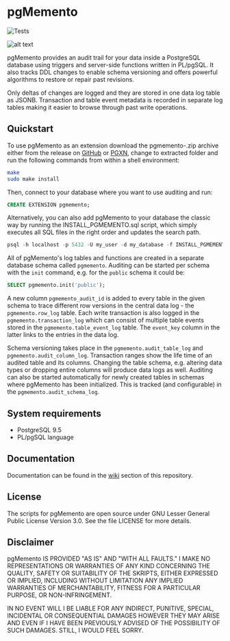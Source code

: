 # pgMemento

![Tests](https://github.com/pgMemento/pgMemento/workflows/pgmemento-tests/badge.svg)

![alt text](https://github.com/pgMemento/pgMemento/blob/master/material/pgmemento_logo.png "pgMemento Logo")

pgMemento provides an audit trail for your data inside a PostgreSQL
database using triggers and server-side functions written in PL/pgSQL.
It also tracks DDL changes to enable schema versioning and offers
powerful algorithms to restore or repair past revisions.

Only deltas of changes are logged and they are stored in one data log
table as JSONB. Transaction and table event metadata is recorded in
separate log tables making it easier to browse through past write
operations.

## Quickstart

To use pgMemento as an extension download the pgmemento-<release-version>.zip
archive either from the release on [GitHub](https://github.com/pgMemento/pgMemento/releases)
or [PGXN](https://pgxn.org/dist/pgmemento/), change to extracted folder
and run the following commands from within a shell environment:

```bash
make
sudo make install
```

Then, connect to your database where you want to use auditing and run:

```sql
CREATE EXTENSION pgmemento;
```

Alternatively, you can also add pgMemento to your database the classic
way by running the INSTALL_PGMEMENTO.sql script, which simply executes
all SQL files in the right order and updates the search path.

```sql
psql -h localhost -p 5432 -U my_user -d my_database -f INSTALL_PGMEMENTO.sql
```

All of pgMemento's log tables and functions are created in a separate
database schema called `pgmemento`. Auditing can be started per schema
with the `init` command, e.g. for the `public` schema it could be:

```sql
SELECT pgmemento.init('public');
```

A new column `pgmemento_audit_id` is added to every table in the given
schema to trace different row versions in the central data log - the
`pgmemento.row_log` table. Each write transaction is also logged in the
`pgmemento.transaction_log` which can consist of multiple table events
stored in the `pgmemento.table_event_log` table. The `event_key` column
in the latter links to the entries in the data log.

Schema versioning takes place in the `pgmemento.audit_table_log` and
`pgmemento.audit_column_log`. Transaction ranges show the life time of
an audited table and its columns. Changing the table schema, e.g.
altering data types or dropping entire columns will produce data logs as
well. Auditing can also be started automatically for newly created
tables in schemas where pgMemento has been initialized. This is tracked
(and configurable) in the `pgmemento.audit_schema_log`.

## System requirements

* PostgreSQL 9.5
* PL/pgSQL language

## Documentation

Documentation can be found in the [wiki](https://github.com/pgMemento/pgMemento/wiki/Home) section of this repository.

## License

The scripts for pgMemento are open source under GNU Lesser General
Public License Version 3.0. See the file LICENSE for more details.

## Disclaimer

pgMemento IS PROVIDED "AS IS" AND "WITH ALL FAULTS."
I MAKE NO REPRESENTATIONS OR WARRANTIES OF ANY KIND CONCERNING THE
QUALITY, SAFETY OR SUITABILITY OF THE SKRIPTS, EITHER EXPRESSED OR
IMPLIED, INCLUDING WITHOUT LIMITATION ANY IMPLIED WARRANTIES OF
MERCHANTABILITY, FITNESS FOR A PARTICULAR PURPOSE, OR NON-INFRINGEMENT.

IN NO EVENT WILL I BE LIABLE FOR ANY INDIRECT, PUNITIVE, SPECIAL,
INCIDENTAL OR CONSEQUENTIAL DAMAGES HOWEVER THEY MAY ARISE AND EVEN IF
I HAVE BEEN PREVIOUSLY ADVISED OF THE POSSIBILITY OF SUCH DAMAGES.
STILL, I WOULD FEEL SORRY.
